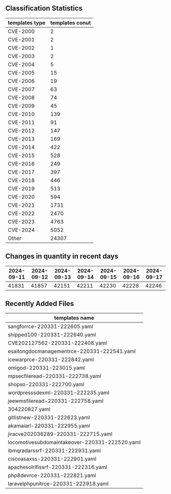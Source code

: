 ## Classification Statistics
| templates type | templates conut | 
| --- | --- |
| CVE-2000 | 2 |
| CVE-2001 | 2 |
| CVE-2002 | 1 |
| CVE-2003 | 2 |
| CVE-2004 | 5 |
| CVE-2005 | 15 |
| CVE-2006 | 19 |
| CVE-2007 | 63 |
| CVE-2008 | 74 |
| CVE-2009 | 45 |
| CVE-2010 | 139 |
| CVE-2011 | 91 |
| CVE-2012 | 147 |
| CVE-2013 | 169 |
| CVE-2014 | 422 |
| CVE-2015 | 528 |
| CVE-2016 | 249 |
| CVE-2017 | 397 |
| CVE-2018 | 446 |
| CVE-2019 | 513 |
| CVE-2020 | 594 |
| CVE-2021 | 1731 |
| CVE-2022 | 2470 |
| CVE-2023 | 4763 |
| CVE-2024 | 5052 |
| Other | 24307 |
## Changes in quantity in recent days
|2024-09-11 | 2024-09-12 | 2024-09-13 | 2024-09-14 | 2024-09-15 | 2024-09-16 | 2024-09-17|
|--- | ------ | ------ | ------ | ------ | ------ | ---|
|41831 | 41857 | 42151 | 42211 | 42230 | 42228 | 42246|
## Recently Added Files
| templates name | 
| --- |
| sangforrce-220331-222605.yaml |
| shipped100-220331-222640.yaml |
| CVE202127562-220331-222408.yaml |
| esaitongdocmanagementrce-220331-222541.yaml |
| icewarprce-220331-222842.yaml |
| omigod-220331-223015.yaml |
| mpsecfileread-220331-222738.yaml |
| shopxo-220331-222700.yaml |
| wordpresssdexml-220331-222235.yaml |
| jeewmsfileread-220331-222758.yaml |
| 304220827.yaml |
| gitlistnew-220331-222623.yaml |
| akamaiarl-220331-222955.yaml |
| jiracve202036289-220331-222715.yaml |
| locomotivesubdomaintakeover-220331-222520.yaml |
| ibmqradarssrf-220331-222931.yaml |
| ciscoasaxss-220331-222901.yaml |
| apachesolrlfissrf-220331-222316.yaml |
| php8devrce-220331-222821.yaml |
| laravelphpunitrce-220331-222918.yaml |
